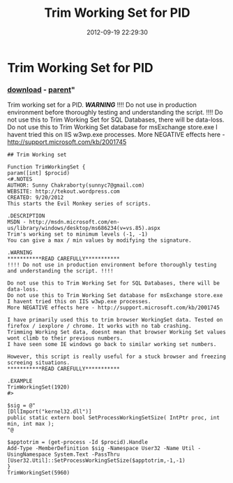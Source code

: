 ﻿---
pid:            3653
parent:         3652
children:       
poster:         SunnyChakraborty
title:          Trim Working Set for PID
date:           2012-09-19 22:29:30
format:         posh
---

# Trim Working Set for PID

### [download](3653.ps1) - [parent](3652.md)"

Trim working set for a PID.
***********WARNING***********
!!!! Do not use in production environment before thoroughly testing and understanding the script. !!!!
Do not use this to Trim Working Set for SQL Databases, there will be data-loss.
Do not use this to Trim Working Set database for msExchange store.exe
I havent tried this on IIS w3wp.exe processes.
More NEGATIVE effects here - http://support.microsoft.com/kb/2001745


```posh
## Trim Working set

Function TrimWorkingSet {
param([int] $procid)
<#.NOTES
AUTHOR: Sunny Chakraborty(sunnyc7@gmail.com)
WEBSITE: http://tekout.wordpress.com
CREATED: 9/20/2012
This starts the Evil Monkey series of scripts.
 
.DESCRIPTION
MSDN - http://msdn.microsoft.com/en-us/library/windows/desktop/ms686234(v=vs.85).aspx
Trim's working set to minimum levels (-1, -1)
You can give a max / min values by modifying the signature.

.WARNING
***********READ CAREFULLY***********
!!!! Do not use in production environment before thoroughly testing and understanding the script. !!!!

Do not use this to Trim Working Set for SQL Databases, there will be data-loss.
Do not use this to Trim Working Set database for msExchange store.exe
I havent tried this on IIS w3wp.exe processes.
More NEGATIVE effects here - http://support.microsoft.com/kb/2001745

I have primarily used this to trim browser WorkingSet data. Tested on firefox / iexplore / chrome. It works with no tab crashing.
Trimming Working Set data, doesnt mean that browser Working Set values wont climb to their previous numbers.
I have seen some IE windows go back to similar working set numbers.

However, this script is really useful for a stuck browser and freezing screeing situations.
***********READ CAREFULLY***********

.EXAMPLE
TrimWorkingSet(1920)
#>

$sig = @"
[DllImport("kernel32.dll")]
public static extern bool SetProcessWorkingSetSize( IntPtr proc, int min, int max );
"@

$apptotrim = (get-process -Id $procid).Handle
Add-Type -MemberDefinition $sig -Namespace User32 -Name Util -UsingNamespace System.Text -PassThru
[User32.Util]::SetProcessWorkingSetSize($apptotrim,-1,-1)
}
TrimWorkingSet(5960)
```
